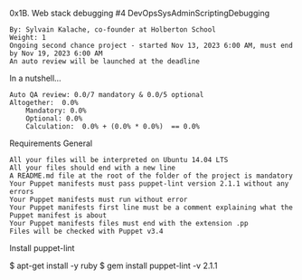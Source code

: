 0x1B. Web stack debugging #4
DevOpsSysAdminScriptingDebugging

    By: Sylvain Kalache, co-founder at Holberton School
    Weight: 1
    Ongoing second chance project - started Nov 13, 2023 6:00 AM, must end by Nov 19, 2023 6:00 AM
    An auto review will be launched at the deadline

In a nutshell…

    Auto QA review: 0.0/7 mandatory & 0.0/5 optional
    Altogether:  0.0%
        Mandatory: 0.0%
        Optional: 0.0%
        Calculation:  0.0% + (0.0% * 0.0%)  == 0.0%

Requirements
General

    All your files will be interpreted on Ubuntu 14.04 LTS
    All your files should end with a new line
    A README.md file at the root of the folder of the project is mandatory
    Your Puppet manifests must pass puppet-lint version 2.1.1 without any errors
    Your Puppet manifests must run without error
    Your Puppet manifests first line must be a comment explaining what the Puppet manifest is about
    Your Puppet manifests files must end with the extension .pp
    Files will be checked with Puppet v3.4

Install puppet-lint

$ apt-get install -y ruby
$ gem install puppet-lint -v 2.1.1


